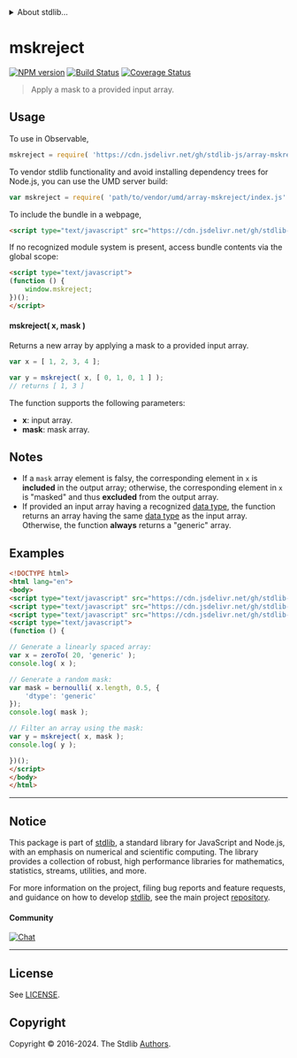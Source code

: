 <!--

@license Apache-2.0

Copyright (c) 2024 The Stdlib Authors.

Licensed under the Apache License, Version 2.0 (the "License");
you may not use this file except in compliance with the License.
You may obtain a copy of the License at

   http://www.apache.org/licenses/LICENSE-2.0

Unless required by applicable law or agreed to in writing, software
distributed under the License is distributed on an "AS IS" BASIS,
WITHOUT WARRANTIES OR CONDITIONS OF ANY KIND, either express or implied.
See the License for the specific language governing permissions and
limitations under the License.

-->


<details>
  <summary>
    About stdlib...
  </summary>
  <p>We believe in a future in which the web is a preferred environment for numerical computation. To help realize this future, we've built stdlib. stdlib is a standard library, with an emphasis on numerical and scientific computation, written in JavaScript (and C) for execution in browsers and in Node.js.</p>
  <p>The library is fully decomposable, being architected in such a way that you can swap out and mix and match APIs and functionality to cater to your exact preferences and use cases.</p>
  <p>When you use stdlib, you can be absolutely certain that you are using the most thorough, rigorous, well-written, studied, documented, tested, measured, and high-quality code out there.</p>
  <p>To join us in bringing numerical computing to the web, get started by checking us out on <a href="https://github.com/stdlib-js/stdlib">GitHub</a>, and please consider <a href="https://opencollective.com/stdlib">financially supporting stdlib</a>. We greatly appreciate your continued support!</p>
</details>

# mskreject

[![NPM version][npm-image]][npm-url] [![Build Status][test-image]][test-url] [![Coverage Status][coverage-image]][coverage-url] <!-- [![dependencies][dependencies-image]][dependencies-url] -->

> Apply a mask to a provided input array.



<section class="usage">

## Usage

To use in Observable,

```javascript
mskreject = require( 'https://cdn.jsdelivr.net/gh/stdlib-js/array-mskreject@umd/browser.js' )
```

To vendor stdlib functionality and avoid installing dependency trees for Node.js, you can use the UMD server build:

```javascript
var mskreject = require( 'path/to/vendor/umd/array-mskreject/index.js' )
```

To include the bundle in a webpage,

```html
<script type="text/javascript" src="https://cdn.jsdelivr.net/gh/stdlib-js/array-mskreject@umd/browser.js"></script>
```

If no recognized module system is present, access bundle contents via the global scope:

```html
<script type="text/javascript">
(function () {
    window.mskreject;
})();
</script>
```

#### mskreject( x, mask )

Returns a new array by applying a mask to a provided input array.

```javascript
var x = [ 1, 2, 3, 4 ];

var y = mskreject( x, [ 0, 1, 0, 1 ] );
// returns [ 1, 3 ]
```

The function supports the following parameters:

-   **x**: input array.
-   **mask**: mask array.

</section>

<!-- /.usage -->

<section class="notes">

## Notes

-   If a `mask` array element is falsy, the corresponding element in `x` is **included** in the output array; otherwise, the corresponding element in `x` is "masked" and thus **excluded** from the output array.
-   If provided an input array having a recognized [data type][@stdlib/array/dtypes], the function returns an array having the same [data type][@stdlib/array/dtypes] as the input array. Otherwise, the function **always** returns a "generic" array.

</section>

<!-- /.notes -->

<section class="examples">

## Examples

<!-- eslint no-undef: "error" -->

```html
<!DOCTYPE html>
<html lang="en">
<body>
<script type="text/javascript" src="https://cdn.jsdelivr.net/gh/stdlib-js/array-zero-to@umd/browser.js"></script>
<script type="text/javascript" src="https://cdn.jsdelivr.net/gh/stdlib-js/random-array-bernoulli@umd/browser.js"></script>
<script type="text/javascript" src="https://cdn.jsdelivr.net/gh/stdlib-js/array-mskreject@umd/browser.js"></script>
<script type="text/javascript">
(function () {

// Generate a linearly spaced array:
var x = zeroTo( 20, 'generic' );
console.log( x );

// Generate a random mask:
var mask = bernoulli( x.length, 0.5, {
    'dtype': 'generic'
});
console.log( mask );

// Filter an array using the mask:
var y = mskreject( x, mask );
console.log( y );

})();
</script>
</body>
</html>
```

</section>

<!-- /.examples -->

<!-- Section for related `stdlib` packages. Do not manually edit this section, as it is automatically populated. -->

<section class="related">

</section>

<!-- /.related -->

<!-- Section for all links. Make sure to keep an empty line after the `section` element and another before the `/section` close. -->


<section class="main-repo" >

* * *

## Notice

This package is part of [stdlib][stdlib], a standard library for JavaScript and Node.js, with an emphasis on numerical and scientific computing. The library provides a collection of robust, high performance libraries for mathematics, statistics, streams, utilities, and more.

For more information on the project, filing bug reports and feature requests, and guidance on how to develop [stdlib][stdlib], see the main project [repository][stdlib].

#### Community

[![Chat][chat-image]][chat-url]

---

## License

See [LICENSE][stdlib-license].


## Copyright

Copyright &copy; 2016-2024. The Stdlib [Authors][stdlib-authors].

</section>

<!-- /.stdlib -->

<!-- Section for all links. Make sure to keep an empty line after the `section` element and another before the `/section` close. -->

<section class="links">

[npm-image]: http://img.shields.io/npm/v/@stdlib/array-mskreject.svg
[npm-url]: https://npmjs.org/package/@stdlib/array-mskreject

[test-image]: https://github.com/stdlib-js/array-mskreject/actions/workflows/test.yml/badge.svg?branch=v0.1.0
[test-url]: https://github.com/stdlib-js/array-mskreject/actions/workflows/test.yml?query=branch:v0.1.0

[coverage-image]: https://img.shields.io/codecov/c/github/stdlib-js/array-mskreject/main.svg
[coverage-url]: https://codecov.io/github/stdlib-js/array-mskreject?branch=main

<!--

[dependencies-image]: https://img.shields.io/david/stdlib-js/array-mskreject.svg
[dependencies-url]: https://david-dm.org/stdlib-js/array-mskreject/main

-->

[chat-image]: https://img.shields.io/gitter/room/stdlib-js/stdlib.svg
[chat-url]: https://app.gitter.im/#/room/#stdlib-js_stdlib:gitter.im

[stdlib]: https://github.com/stdlib-js/stdlib

[stdlib-authors]: https://github.com/stdlib-js/stdlib/graphs/contributors

[umd]: https://github.com/umdjs/umd
[es-module]: https://developer.mozilla.org/en-US/docs/Web/JavaScript/Guide/Modules

[deno-url]: https://github.com/stdlib-js/array-mskreject/tree/deno
[deno-readme]: https://github.com/stdlib-js/array-mskreject/blob/deno/README.md
[umd-url]: https://github.com/stdlib-js/array-mskreject/tree/umd
[umd-readme]: https://github.com/stdlib-js/array-mskreject/blob/umd/README.md
[esm-url]: https://github.com/stdlib-js/array-mskreject/tree/esm
[esm-readme]: https://github.com/stdlib-js/array-mskreject/blob/esm/README.md
[branches-url]: https://github.com/stdlib-js/array-mskreject/blob/main/branches.md

[stdlib-license]: https://raw.githubusercontent.com/stdlib-js/array-mskreject/main/LICENSE

[@stdlib/array/dtypes]: https://github.com/stdlib-js/array-dtypes/tree/umd

</section>

<!-- /.links -->

